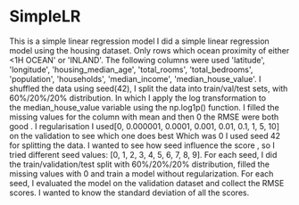 # SimpleLR
This is a simple linear regression model 
I did a simple linear regression model using the housing dataset. Only rows which ocean proximity of either <1H OCEAN' or 'INLAND'.
The following columns were used 'latitude',
'longitude',
'housing_median_age',
'total_rooms',
'total_bedrooms',
'population',
'households',
'median_income',
'median_house_value'.
I shuffled the data using seed(42), I split the data into train/val/test sets, with 60%/20%/20% distribution. In which I apply the log transformation to the median_house_value variable using the np.log1p() function.
I filled the missing values for the column with mean and then 0 the RMSE were both good .
I regularisation I used[0, 0.000001, 0.0001, 0.001, 0.01, 0.1, 1, 5, 10] on the validation to see which one does best  Which was 0
I used seed 42 for splitting the data. I wanted to see how seed influence the score , so I tried different seed values: [0, 1, 2, 3, 4, 5, 6, 7, 8, 9].
For each seed, I did the train/validation/test split with 60%/20%/20% distribution, filled the missing values with 0 and train a model without regularization. For each seed, I evaluated the model on the validation dataset and collect the RMSE scores. I wanted to know the standard deviation of all the scores.
